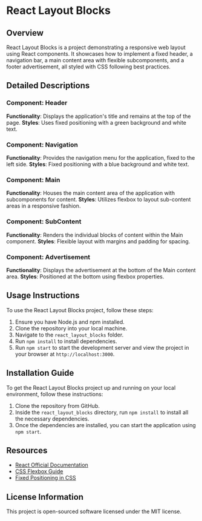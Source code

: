 # React Layout Blocks

## Overview
React Layout Blocks is a project demonstrating a responsive web layout using React components. It showcases how to implement a fixed header, a navigation bar, a main content area with flexible subcomponents, and a footer advertisement, all styled with CSS following best practices.

## Detailed Descriptions
### Component: Header
**Functionality**: Displays the application's title and remains at the top of the page.
**Styles**: Uses fixed positioning with a green background and white text.

### Component: Navigation
**Functionality**: Provides the navigation menu for the application, fixed to the left side.
**Styles**: Fixed positioning with a blue background and white text.

### Component: Main
**Functionality**: Houses the main content area of the application with subcomponents for content.
**Styles**: Utilizes flexbox to layout sub-content areas in a responsive fashion.

### Component: SubContent
**Functionality**: Renders the individual blocks of content within the Main component.
**Styles**: Flexible layout with margins and padding for spacing.

### Component: Advertisement
**Functionality**: Displays the advertisement at the bottom of the Main content area.
**Styles**: Positioned at the bottom using flexbox properties.

## Usage Instructions
To use the React Layout Blocks project, follow these steps:

1. Ensure you have Node.js and npm installed.
2. Clone the repository into your local machine.
3. Navigate to the `react_layout_blocks` folder. 
4. Run `npm install` to install dependencies.
5. Run `npm start` to start the development server and view the project in your browser at `http://localhost:3000`.

## Installation Guide
To get the React Layout Blocks project up and running on your local environment, follow these instructions:

1. Clone the repository from GitHub.
2. Inside the `react_layout_blocks` directory, run `npm install` to install all the necessary dependencies.
3. Once the dependencies are installed, you can start the application using `npm start`.

## Resources
- [React Official Documentation](https://reactjs.org/docs/getting-started.html)
- [CSS Flexbox Guide](https://css-tricks.com/snippets/css/a-guide-to-flexbox/)
- [Fixed Positioning in CSS](https://developer.mozilla.org/en-US/docs/Web/CSS/position)

## License Information
This project is open-sourced software licensed under the MIT license.
